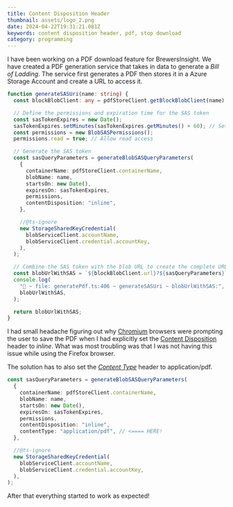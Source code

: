 ```yaml
---
title: Content Disposition Header
thumbnail: assets/logo_2.png
date: 2024-04-22T19:31:21.081Z
keywords: content disposition header, pdf, stop download
category: programming
---
```


I have been working on a PDF download feature for BrewersInsight. We have created a PDF generation service that takes in data to generate a _Bill of Ladding_. The service first generates a PDF then stores it in a Azure Storage Account and create a URL to access it.

```typescript
function generateSASUri(name: string) {
  const blockBlobClient: any = pdfStoreClient.getBlockBlobClient(name);

  // Define the permissions and expiration time for the SAS token
  const sasTokenExpires = new Date();
  sasTokenExpires.setMinutes(sasTokenExpires.getMinutes() + 60); // Set the expiration time (e.g., 1 hour from now)
  const permissions = new BlobSASPermissions();
  permissions.read = true; // Allow read access

  // Generate the SAS token
  const sasQueryParameters = generateBlobSASQueryParameters(
    {
      containerName: pdfStoreClient.containerName,
      blobName: name,
      startsOn: new Date(),
      expiresOn: sasTokenExpires,
      permissions,
      contentDisposition: "inline",
    },

    //@ts-ignore
    new StorageSharedKeyCredential(
      blobServiceClient.accountName,
      blobServiceClient.credential.accountKey,
    ),
  );

  // Combine the SAS token with the blob URL to create the complete URL
  const blobUrlWithSAS = `${blockBlobClient.url}?${sasQueryParameters}`;
  console.log(
    "🚀 ~ file: generatePdf.ts:406 ~ generateSASUri ~ blobUrlWithSAS:",
    blobUrlWithSAS,
  );

  return blobUrlWithSAS;
}
```

I had small headache figuring out why [Chromium](https://www.chromium.org/Home/) browsers were prompting the user to save the PDF when I had explicitly set the [Content Disposition](https://developer.mozilla.org/en-US/docs/Web/HTTP/Headers/Content-Disposition) header to _inline_. What was most troubling was that I was not having this issue while using the Firefox browser.

The solution has to also set the [_Content Type_](https://developer.mozilla.org/en-US/docs/Web/SVG/Content_type) header to application/pdf.

```typescript
const sasQueryParameters = generateBlobSASQueryParameters(
  {
    containerName: pdfStoreClient.containerName,
    blobName: name,
    startsOn: new Date(),
    expiresOn: sasTokenExpires,
    permissions,
    contentDisposition: "inline",
    contentType: "application/pdf", // <==== HERE!
  },

  //@ts-ignore
  new StorageSharedKeyCredential(
    blobServiceClient.accountName,
    blobServiceClient.credential.accountKey,
  ),
);
```

After that everything started to work as expected!
